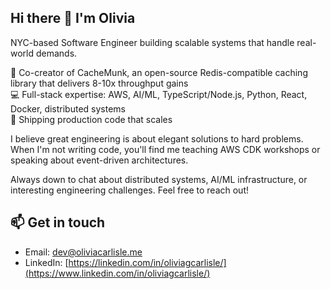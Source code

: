 ## Hi there 👋 I'm Olivia

NYC-based Software Engineer building scalable systems that handle real-world demands.

🚀 Co-creator of CacheMunk, an open-source Redis-compatible caching library that delivers 8-10x throughput gains  
💻 Full-stack expertise: AWS, AI/ML, TypeScript/Node.js, Python, React, Docker, distributed systems  
🎯 Shipping production code that scales  

I believe great engineering is about elegant solutions to hard problems. When I'm not writing code, you'll find me teaching AWS CDK workshops or speaking about event-driven architectures.

Always down to chat about distributed systems, AI/ML infrastructure, or interesting engineering challenges. Feel free to reach out!

## 📫 Get in touch
  - Email: [dev@oliviacarlisle.me](mailto:dev@oliviacarlisle.me)
  - LinkedIn: [https://linkedin.com/in/oliviagcarlisle/](https://www.linkedin.com/in/oliviagcarlisle/)
<!--
**oliviacarlisle/oliviacarlisle** is a ✨ _special_ ✨ repository because its `README.md` (this file) appears on your GitHub profile.

Here are some ideas to get you started:

- 🔭 I’m currently working on ...
- 🌱 I’m currently learning ...
- 👯 I’m looking to collaborate on ...
- 🤔 I’m looking for help with ...
- 💬 Ask me about ...

- 😄 Pronouns: ...
- ⚡ Fun fact: ...
-->
